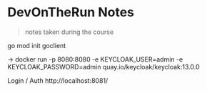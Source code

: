 # DevOnTheRun Notes

> notes taken during the course

<!-- https://gitignore.io -->

go mod init goclient

-> docker run -p 8080:8080 -e KEYCLOAK_USER=admin -e KEYCLOAK_PASSWORD=admin quay.io/keycloak/keycloak:13.0.0

Login / Auth
http://localhost:8081/
